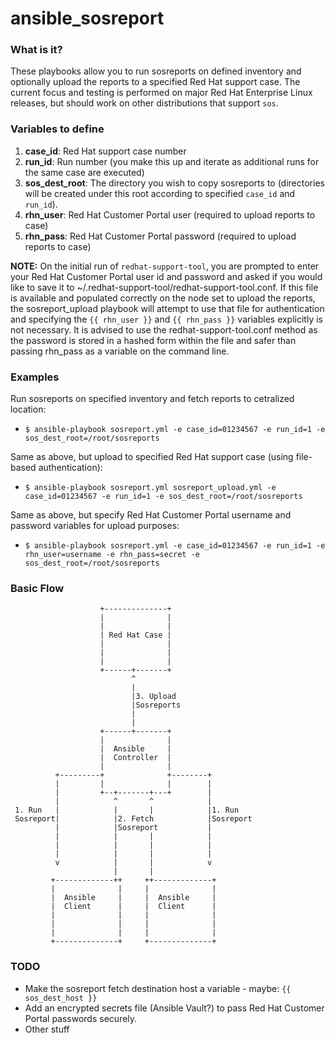 # ansible_sosreport

### What is it?

These playbooks allow you to run sosreports on defined inventory and optionally upload the reports to a specified Red Hat support case. The current focus and testing is performed on major Red Hat Enterprise Linux releases, but should work on other distributions that support `sos`.

### Variables to define

1) **case_id**: Red Hat support case number
2) **run_id**: Run number (you make this up and iterate as additional runs for the same case are executed)
3) **sos_dest_root**: The directory you wish to copy sosreports to (directories will be created under this root according to specified `case_id` and `run_id`).
4) **rhn_user**: Red Hat Customer Portal user (required to upload reports to case)
5) **rhn_pass**: Red Hat Customer Portal password (required to upload reports to case)

**NOTE:** On the initial run of `redhat-support-tool`, you are prompted to enter your Red Hat Customer Portal user id and password and asked if you would like to save it to ~/.redhat-support-tool/redhat-support-tool.conf. If this file is available and populated correctly on the node set to upload the reports, the sosreport_upload playbook will attempt to use that file for authentication and specifying the `{{ rhn_user }}` and `{{ rhn_pass }}` variables explicitly is not necessary. It is advised to use the redhat-support-tool.conf method as the password is stored in a hashed form within the file and safer than passing rhn_pass as a variable on the command line.

### Examples

Run sosreports on specified inventory and fetch reports to cetralized location:
- `$ ansible-playbook sosreport.yml -e case_id=01234567 -e run_id=1 -e sos_dest_root=/root/sosreports`

Same as above, but upload to specified Red Hat support case (using file-based authentication):
- `$ ansible-playbook sosreport.yml sosreport_upload.yml -e case_id=01234567 -e run_id=1 -e sos_dest_root=/root/sosreports`

Same as above, but specify Red Hat Customer Portal username and password variables for upload purposes:
- `$ ansible-playbook sosreport.yml -e case_id=01234567 -e run_id=1 -e rhn_user=username -e rhn_pass=secret -e sos_dest_root=/root/sosreports`

### Basic Flow

                        +--------------+
                        |              |
                        |              |
                        | Red Hat Case |
                        |              |
                        |              |
                        |              |
                        +------+-------+
                               ^
                               |
                               |3. Upload
                               |Sosreports
                               |
                               |
                        +------+-------+
                        |              |
                        |  Ansible     |
                        |  Controller  |
                        |              |
              +---------+              +--------+
              |         |              |        |
              |         +--+-------+---+        |
              |            ^       ^            |
     1. Run   |            |       |            |1. Run
     Sosreport|            |2. Fetch            |Sosreport
              |            |Sosreport           |
              |            |       |            |
              |            |       |            |
              |            |       |            |
              v            |       |            v
                           |       |
             +-------------++     ++-------------+
             |              |     |              |
             |  Ansible     |     |  Ansible     |
             |  Client      |     |  Client      |
             |              |     |              |
             |              |     |              |
             |              |     |              |
             +--------------+     +--------------+

### TODO

- Make the sosreport fetch destination host a variable - maybe: `{{ sos_dest_host }}`
- Add an encrypted secrets file (Ansible Vault?) to pass Red Hat Customer Portal passwords securely.
- Other stuff
